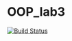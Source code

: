 # OOP_lab3
[![Build Status](https://travis-ci.org/leprik0n/OOP_lab3.svg?branch=lab3)](https://travis-ci.org/leprik0n/OOP_lab3)
